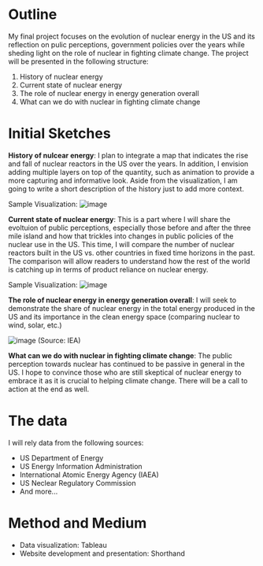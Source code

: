 # Outline
My final project focuses on the evolution of nuclear energy in the US and its reflection on pulic perceptions, government policies over the years while sheding light on the role of nuclear in fighting climate change.
The project will be presented in the following structure:
1. History of nuclear energy 
2. Current state of nuclear energy 
3. The role of nuclear energy in energy generation overall
4. What can we do with nuclear in fighting climate change

# Initial Sketches
**History of nulcear energy**: I plan to integrate a map that indicates the rise and fall of nuclear reactors in the US over the years. In addition, I envision adding multiple layers
on top of the quantity, such as animation to provide a more capturing and informative look. Aside from the visualization, I am going to write a short description of the history just to add more context.

Sample Visualization:
![image](https://user-images.githubusercontent.com/112817162/192157624-04abb804-4f4d-4ca5-abf4-c7d580134526.png)

**Current state of nuclear energy**: This is a part where I will share the evoltuion of public perceptions, especially those before and after the three mile island and how that trickles into changes in public policies
of the nuclear use in the US. This time, I will compare the number of nuclear reactors built in the US vs. other countries in fixed time horizons in the past. The comparison will allow readers to understand how the rest of the world is catching up 
in terms of product reliance on nuclear energy.

Sample Visualization: 
![image](https://user-images.githubusercontent.com/112817162/192152845-41f40ba3-f988-44aa-865e-1652b1038eb1.png)

**The role of nuclear energy in energy generation overall**: I will seek to demonstrate the share of nuclear energy in the total energy produced in the US and its importance in the clean energy space (comparing nuclear to
wind, solar, etc.) 

![image](https://user-images.githubusercontent.com/112817162/192157648-0cd3241b-a538-40fc-bbbd-e6abb72d02a2.png)
(Source: IEA) 

**What can we do with nuclear in fighting climate change**: The public perception towards nuclear has continued to be passive in general in the US. I hope to convince those who are still skeptical of nuclear energy to embrace it as it is crucial to helping 
climate change. There will be a call to action at the end as well. 


# The data
I will rely data from the following sources:
- US Department of Energy
- US Energy Information Administration
- International Atomic Energy Agency (IAEA)
- US Neclear Regulatory Commission
- And more...

# Method and Medium
- Data visualization: Tableau
- Website development and presentation: Shorthand
